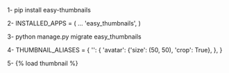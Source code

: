1- pip install easy-thumbnails


2- INSTALLED_APPS = (
    ...
    'easy_thumbnails',
)

3- python manage.py migrate easy_thumbnails

4- THUMBNAIL_ALIASES = {
    '': {
        'avatar': {'size': (50, 50), 'crop': True},
    },
}

5- {% load thumbnail %}
<!-- <img src="{{ post.post_img|thumbnail_url:'avatar' }}" alt="post_img" style="width:33%;height:33vh;margin:3px;border-radius:33px;"> -->
